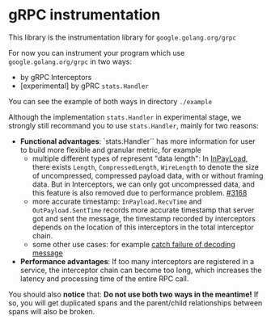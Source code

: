 # gRPC instrumentation

This library is the instrumentation library for `google.golang.org/grpc`

For now you can instrument your program which use `google.golang.org/grpc` in two ways:

- by gRPC Interceptors
- [experimental] by gPRC `stats.Handler`

You can see the example of both ways in directory `./example`

Although the implementation `stats.Handler` in experimental stage, we strongly still recommand you to use `stats.Handler`, mainly for two reasons:
- **Functional advantages**: `stats.Handler`` has more information for user to build more flexible and granular metric, for example
  - multiple different types of represent "data length": In [InPayLoad](https://pkg.go.dev/google.golang.org/grpc/stats#InPayload), there exists `Length`, `CompressedLength`, `WireLength` to denote the size of uncompressed, compressed payload data, with or without framing data. But in Interceptors, we can only got uncompressed data, and this feature is also removed due to performance problem. [#3168](https://github.com/open-telemetry/opentelemetry-go-contrib/pull/3168)
  - more accurate timestamp: `InPayload.RecvTime` and `OutPayload.SentTime` records more accurate timestamp that server got and sent the message, the timestamp recorded by interceptors depends on the location of this interceptors in the total interceptor chain.
  - some other use cases: for example [catch failure of decoding message](https://github.com/open-telemetry/opentelemetry-go-contrib/issues/197#issuecomment-668377700)
- **Performance advantages**: If too many interceptors are registered in a service, the interceptor chain can become too long, which increases the latency and processing time of the entire RPC call.

You should also **notice** that: **Do not use both two ways in the meantime!** If so, you will get duplicated spans and the parent/child relationships between spans will also be broken.
